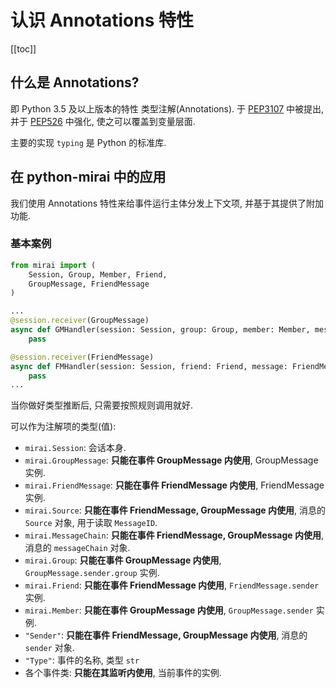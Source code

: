 # 认识 Annotations 特性

[[toc]]

## 什么是 Annotations?
即 Python 3.5 及以上版本的特性 类型注解(Annotations).
于 [PEP3107](https://www.python.org/dev/peps/pep-3107/) 中被提出,
并于 [PEP526](https://www.python.org/dev/peps/pep-0526/) 中强化,
使之可以覆盖到变量层面.

主要的实现 `typing` 是 Python 的标准库.

## 在 python-mirai 中的应用
我们使用 Annotations 特性来给事件运行主体分发上下文项, 并基于其提供了附加功能.  

### 基本案例
``` python
from mirai import (
    Session, Group, Member, Friend,
    GroupMessage, FriendMessage
)

...
@session.receiver(GroupMessage)
async def GMHandler(session: Session, group: Group, member: Member, message: GroupMessage):
    pass

@session.receiver(FriendMessage)
async def FMHandler(session: Session, friend: Friend, message: FriendMessage):
    pass
...

```
当你做好类型推断后, 只需要按照规则调用就好.

可以作为注解项的类型(值):
 - `mirai.Session`: 会话本身.
 - `mirai.GroupMessage`: **只能在事件 GroupMessage 内使用**, GroupMessage实例.
 - `mirai.FriendMessage`: **只能在事件 FriendMessage 内使用**, FriendMessage实例.
 - `mirai.Source`: **只能在事件 FriendMessage, GroupMessage 内使用**, 消息的 `Source` 对象, 用于读取 `MessageID`.
 - `mirai.MessageChain`: **只能在事件 FriendMessage, GroupMessage 内使用**, 消息的 `messageChain` 对象.
 - `mirai.Group`: **只能在事件 GroupMessage 内使用**, `GroupMessage.sender.group` 实例.
 - `mirai.Friend`: **只能在事件 FriendMessage 内使用**, `FriendMessage.sender` 实例.
 - `mirai.Member`: **只能在事件 GroupMessage 内使用**, `GroupMessage.sender` 实例.
 - `"Sender"`: **只能在事件 FriendMessage, GroupMessage 内使用**, 消息的 `sender` 对象.
 - `"Type"`: 事件的名称, 类型 `str`
 - 各个事件类: **只能在其监听内使用**, 当前事件的实例.